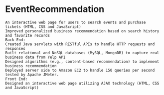 # EventRecommendation
    An interactive web page for users to search events and purchase tickets (HTML, CSS and JavaScript)
    Improved personalized business recommendation based on search history and favorite records
    Back End:
    Created Java servlets with RESTful APIs to handle HTTP requests and responses
    Built relational and NoSQL databases (MySQL, MongoDB) to capture real business data from Yelp API
    Designed algorithms (e.g., content-based recommendation) to implement business recommendation
    Deployed server side to Amazon EC2 to handle 150 queries per second tested by Apache JMeter.
    Front End:
    Designed an interactive web page utilizing AJAX technology (HTML, CSS and JavaScript)
